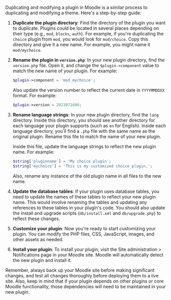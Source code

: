 Duplicating and modifying a plugin in Moodle is a similar process to duplicating and modifying a theme. Here's a step-by-step guide:

1. **Duplicate the plugin directory**: Find the directory of the plugin you want to duplicate. Plugins could be located in several places depending on their type (e.g., `mod`, `blocks`, `auth`). For example, if you're duplicating the `choice` plugin from `mod`, you would look for `mod/choice`. Copy this directory and give it a new name. For example, you might name it `mod/mychoice`.

2. **Rename the plugin in `version.php`**: In your new plugin directory, find the `version.php` file. Open it, and change the `$plugin->component` value to match the new name of your plugin. For example:

    ```php
    $plugin->component = 'mod_mychoice';
    ```

    Also update the version number to reflect the current date in `YYYYMMDDXX` format. For example:

    ```php
    $plugin->version = 2023071600;
    ```

3. **Rename language strings**: In your new plugin directory, find the `lang` directory. Inside this directory, you should see another directory for each language your plugin supports (such as `en` for English). Inside each language directory, you'll find a `.php` file with the same name as the original plugin. Rename this file to match the name of your new plugin.

    Inside this file, update the language strings to reflect the new plugin name. For example:

    ```php
    $string['pluginname'] = 'My choice plugin';
    $string['mychoice'] = 'This is my customized choice plugin.';
    ```

    Also, rename any instance of the old plugin name in all files to the new name.

4. **Update the database tables**: If your plugin uses database tables, you need to update the names of these tables to reflect your new plugin name. This would involve renaming the tables and updating any references to these tables in your plugin's code. You should also update the install and upgrade scripts (`db/install.xml` and `db/upgrade.php`) to reflect these changes.

5. **Customize your plugin**: Now you're ready to start customizing your plugin. You can modify the PHP files, CSS, JavaScript, images, and other assets as needed. 

6. **Install your plugin**: To install your plugin, visit the Site administration > Notifications page in your Moodle site. Moodle will automatically detect the new plugin and install it.

Remember, always back up your Moodle site before making significant changes, and test all changes thoroughly before deploying them to a live site. Also, keep in mind that if your plugin depends on other plugins or core Moodle functionality, those dependencies will need to be maintained in your new plugin.